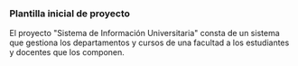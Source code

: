 ### Plantilla inicial de proyecto

El proyecto "Sistema de Información Universitaria" consta de un sistema que gestiona los departamentos y cursos de una facultad a los estudiantes y docentes que los componen.
